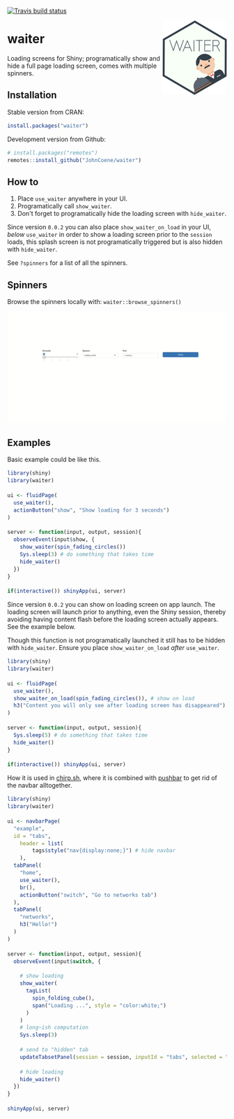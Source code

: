 [![Travis build status](https://travis-ci.org/JohnCoene/waiter.svg?branch=master)](https://travis-ci.org/JohnCoene/waiter)

<img src="man/figures/logo.png" align = "right" height = "170px" />

# waiter

Loading screens for Shiny; programatically show and hide a full page loading screen, comes with multiple spinners.

## Installation

Stable version from CRAN:

```r
install.packages("waiter")
```

Development version from Github: 

``` r
# install.packages("remotes")
remotes::install_github("JohnCoene/waiter")
```

## How to

1. Place `use_waiter` anywhere in your UI.
2. Programatically call `show_waiter`.
3. Don't forget to programatically hide the loading screen with `hide_waiter`.

Since version `0.0.2` you can also place `show_waiter_on_load` in your UI, _below_ `use_waiter` in order to show a loading screen prior to the `session` loads, this splash screen is not programatically triggered but is also hidden with `hide_waiter`.

See `?spinners` for a list of all the spinners.

## Spinners

Browse the spinners locally with: `waiter::browse_spinners()`

![](man/figures/waiter.gif)

## Examples

Basic example could be like this.

``` r
library(shiny)
library(waiter)
 
ui <- fluidPage(
  use_waiter(),
  actionButton("show", "Show loading for 3 seconds")
)

server <- function(input, output, session){
  observeEvent(input$show, {
    show_waiter(spin_fading_circles())
    Sys.sleep(3) # do something that takes time
    hide_waiter()
  })
}

if(interactive()) shinyApp(ui, server)
```

Since version `0.0.2` you can show on loading screen on app launch. The loading screen will launch prior to anything, even the Shiny session, thereby avoiding having content flash before the loading screen actually appears. See the example below.

Though this function is not programatically launched it still has to be hidden with `hide_waiter`. Ensure you place `show_waiter_on_load` _after_ `use_waiter`.

```r
library(shiny)
library(waiter)
 
ui <- fluidPage(
  use_waiter(),
  show_waiter_on_load(spin_fading_circles()), # show on load
  h3("Content you will only see after loading screen has disappeared")
)

server <- function(input, output, session){
  Sys.sleep(5) # do something that takes time
  hide_waiter()
}

if(interactive()) shinyApp(ui, server)
```

How it is used in [chirp.sh](https://chirp.sh), where it is combined with [pushbar](https://github.com/JohnCoene/pushbar) to get rid of the navbar alltogether.

```r
library(shiny)
library(waiter)

ui <- navbarPage(
  "example",
  id = "tabs",
    header = list(
        tags$style("nav{display:none;}") # hide navbar
    ),
  tabPanel(
    "home",
    use_waiter(),
    br(),
    actionButton("switch", "Go to networks tab")
  ),
  tabPanel(
    "networks",
    h3("Hello!")
  )
)

server <- function(input, output, session){
  observeEvent(input$switch, {

    # show loading
    show_waiter(
      tagList(
        spin_folding_cube(),
        span("Loading ...", style = "color:white;")
      )
    )
    # long~ish computation
    Sys.sleep(3)

    # send to "hidden" tab
    updateTabsetPanel(session = session, inputId = "tabs", selected = "networks")

    # hide loading
    hide_waiter()
  })
}

shinyApp(ui, server)
```
